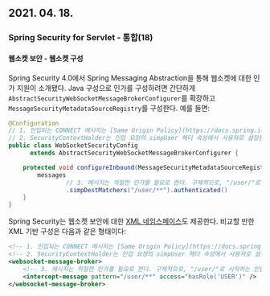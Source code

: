 ## 2021. 04. 18.

### Spring Security for Servlet - 통합(18)

#### 웹소켓 보안 - 웹소켓 구성

Spring Security 4.0에서 Spring Messaging Abstraction을 통해 웹소켓에 대한 인가 지원이 소개됐다. Java 구성으로 인가를 구성하려면 간단하게 `AbstractSecurityWebSocketMessageBrokerConfigurer`를 확장하고 `MessageSecurityMetadataSourceRegistry`를 구성한다. 예를 들면:

```java
@Configuration
// 1. 인입되는 CONNECT 메시지는 [Same Origin Policy](https://docs.spring.io/spring-security/site/docs/5.4.1/reference/html5/#websocket-sameorigin)를 강제하기 위해 유효한 CSRF 토큰을 필요로 한다.
// 2. SecurityContextHolder는 인입 요청의 simpUser 헤더 속성에서 사용자로 설정된다.
public class WebSocketSecurityConfig
      extends AbstractSecurityWebSocketMessageBrokerConfigurer {  

    protected void configureInbound(MessageSecurityMetadataSourceRegistry messages) {
        messages
            	// 3. 메시지는 적절한 인가를 필요로 한다. 구체적으로, "/user/"로 시작하는 인입 메시지는 ROLE_USER를 필요로 한다. 인가에 관한 자세한 내용은 [웹소켓 인가](https://docs.spring.io/spring-security/site/docs/5.4.1/reference/html5/#websocket-authorization)를 참고.
                .simpDestMatchers("/user/**").authenticated() 
    }
}
```

Spring Security는 웹소켓 보안에 대한 [XML 네임스페이스][ws-security-xml-ns]도 제공한다. 비교할 만한 XML 기반 구성은 다음과 같은 형태이다:

```xml
<!-- 1. 인입되는 CONNECT 메시지는 [Same Origin Policy](https://docs.spring.io/spring-security/site/docs/5.4.1/reference/html5/#websocket-sameorigin)를 강제하기 위해 유효한 CSRF 토큰을 필요로 한다. -->
<!-- 2. SecurityContextHolder는 인입 요청의 simpUser 헤더 속성에서 사용자로 설정된다. -->
<websocket-message-broker>
    <!-- 3. 메시지는 적절한 인가를 필요로 한다. 구체적으로, "/user/"로 시작하는 인입 메시지는 ROLE_USER를 필요로 한다. 인가에 관한 자세한 내용은 [웹소켓 인가](https://docs.spring.io/spring-security/site/docs/5.4.1/reference/html5/#websocket-authorization)를 참고. -->
    <intercept-message pattern="/user/**" access="hasRole('USER')" />
</websocket-message-broker>
```



[ws-security-xml-ns]: https://docs.spring.io/spring-security/site/docs/5.4.1/reference/html5/#nsa-websocket-security